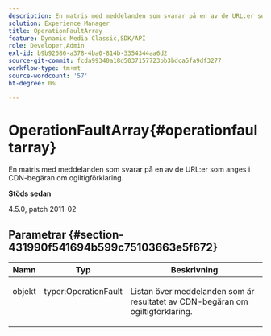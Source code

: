 ```yaml
---
description: En matris med meddelanden som svarar på en av de URL:er som anges i CDN-begäran om ogiltigförklaring.
solution: Experience Manager
title: OperationFaultArray
feature: Dynamic Media Classic,SDK/API
role: Developer,Admin
exl-id: b9b92686-a378-4ba0-814b-3354344aa6d2
source-git-commit: fcda99340a18d5037157723bb3bdca5fa9df3277
workflow-type: tm+mt
source-wordcount: '57'
ht-degree: 0%

---
```


# OperationFaultArray{#operationfaultarray}

En matris med meddelanden som svarar på en av de URL:er som anges i CDN-begäran om ogiltigförklaring.

**Stöds sedan**

4.5.0, patch 2011-02

## Parametrar {#section-431990f541694b599c75103663e5f672}

<table id="table_C8AEAC1759E144499557ECEBDAF740B9"> 
 <thead> 
  <tr> 
   <th class="entry"> <b> Namn</b> </th> 
   <th class="entry"> <b> Typ</b> </th> 
   <th class="entry"> <b> Beskrivning</b> </th> 
  </tr> 
 </thead>
 <tbody> 
  <tr valign="top"> 
   <td> <p> <span class="codeph"> <span class="varname"> objekt</span> </span> </p> </td> 
   <td> <p> <span class="codeph"> typer:OperationFault</span> </p> </td> 
   <td> <p> Listan över meddelanden som är resultatet av CDN-begäran om ogiltigförklaring. </p> </td> 
  </tr> 
 </tbody> 
</table>
